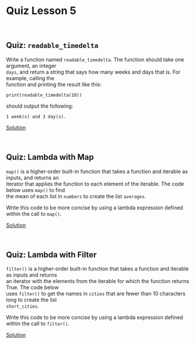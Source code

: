 # Quiz Lesson 5

<br>

## Quiz: `readable_timedelta`

Write a function named `readable_timedelta`. The function should take one argument, an integer<br>`days`, and return a string that says how many weeks and days that is. 
For example, calling the<br>function and printing the result like this:

```
print(readable_timedelta(10))
```

should output the following:

```
1 week(s) and 3 day(s).
```

[Solution](https://github.com/HawksSpawn/introduction-to-python-programming-solutions/blob/master/assignments/Lesson_5/timedelta.py)

<br>

## Quiz: Lambda with Map

`map()` is a higher-order built-in function that takes a function and iterable as inputs, 
and returns an<br>iterator that applies the function to each element of the iterable. 
The code below uses `map()` to find<br>the mean of each list in `numbers` to create the list `averages`.

Write this code to be more concise by using a lambda expression defined within the call to `map()`.

[Solution](https://github.com/HawksSpawn/introduction-to-python-programming-solutions/blob/master/assignments/Lesson_5/mean.py)

<br>

## Quiz: Lambda with Filter

`filter()` is a higher-order built-in function that takes a function and iterable as inputs and returns<br>an iterator 
with the elements from the iterable for which the function returns True.
The code below<br>uses `filter()` to get the names in `cities` that are fewer than 10 characters long to create the list<br>`short_cities`.

Write this code to be more concise by using a lambda expression defined within the call to `filter()`.

[Solution](https://github.com/HawksSpawn/introduction-to-python-programming-solutions/blob/master/assignments/Lesson_5/cities.py)
